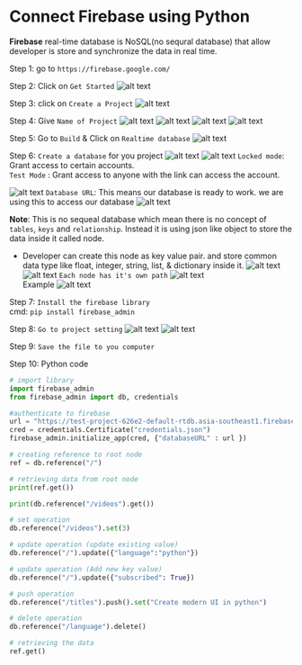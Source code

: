 # Connect Firebase using Python
__Firebase__ real-time database is NoSQL(no sequral database) that allow developer is store and synchronize the data in real time.

Step 1: go to `https://firebase.google.com/`

Step 2: Click on `Get Started`
![alt text](image-1.png)

Step 3: click on `Create a Project`
![alt text](image-2.png)

Step 4: Give `Name of Project`
![alt text](image-3.png)
![alt text](image-4.png)
![alt text](image-5.png)
![alt text](image-6.png)

Step 5: Go to `Build` & Click on `Realtime database`
![alt text](image-7.png)

Step 6: `Create a database` for you project
![alt text](image-8.png)
![alt text](image-9.png)
`Locked mode`: Grant access to certain accounts. <br>
`Test Mode` : Grant access to anyone with the link can access the account.

![alt text](image-10.png)
`Database URL`: This means our database is ready to work. we are using this to access our database
![alt text](image-11.png)

__Note__: This is no sequeal database which mean there is no concept of `tables`, `keys` and `relationship`. Instead it is using json like object to store the data inside it called node. 
* Developer can create this node as key value pair. and store common data type like float, integer, string, list, & dictionary inside it.
![alt text](image-12.png)
![alt text](image-13.png)
`Each node has it's own path`
![alt text](image-14.png) <br>
Example
![alt text](image-15.png)

Step 7: `Install the firebase library` <br>
cmd: `pip install firebase_admin`

Step 8: `Go to project setting`
![alt text](image-16.png)
![alt text](image-17.png)

Step 9: `Save the file to you computer`

Step 10: Python code
```python
# import library
import firebase_admin
from firebase_admin import db, credentials
```

```python
#authenticate to firebase
url = "https://test-project-626e2-default-rtdb.asia-southeast1.firebasedatabase.app/"
cred = credentials.Certificate("credentials.json")
firebase_admin.initialize_app(cred, {"databaseURL" : url })
```

```python
# creating reference to root node
ref = db.reference("/")
```

```python
# retrieving data from root node
print(ref.get())
```

```python
print(db.reference("/videos").get())
```

```python
# set operation
db.reference("/videos").set(3)

# update operation (update existing value)
db.reference("/").update({"language":"python"})

# update operation (Add new key value)
db.reference("/").update({"subscribed": True})

# push operation
db.reference("/titles").push().set("Create modern UI in python")

# delete operation
db.reference("/language").delete()

# retrieving the data 
ref.get()
```

